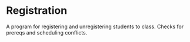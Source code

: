 # Registration
A program for registering and unregistering students to class.
Checks for prereqs and scheduling conflicts. 
